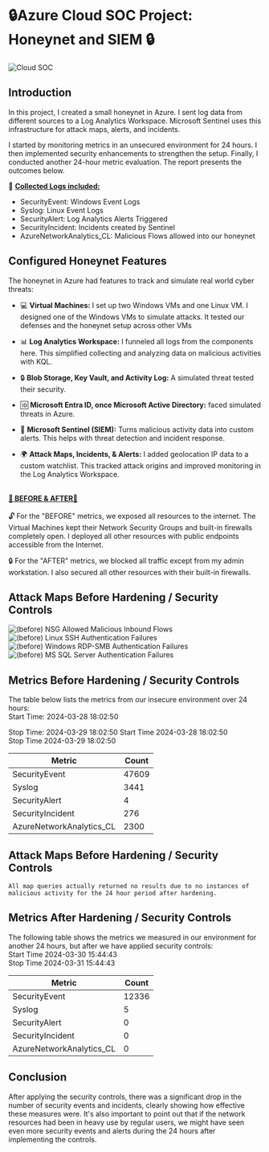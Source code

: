 
# 🔒Azure Cloud SOC Project: Honeynet and SIEM 🔒
![Cloud SOC](https://github.com/cmsuhre/Azure-SOC/assets/25305998/3531ba98-4260-4367-ba5a-13047b40a479)



## Introduction

In this project, I created a small honeynet in Azure. I sent log data from different sources to a Log Analytics Workspace. Microsoft Sentinel uses this infrastructure for attack maps, alerts, and incidents. 

I started by monitoring metrics in an unsecured environment for 24 hours. I then implemented security enhancements to strengthen the setup. Finally, I conducted another 24-hour metric evaluation. The report presents the outcomes below.

📄 <strong><u>Collected Logs included: </u></strong>

- SecurityEvent: Windows Event Logs<br>
- Syslog: Linux Event Logs<br>
- SecurityAlert: Log Analytics Alerts Triggered<br>
- SecurityIncident: Incidents created by Sentinel<br>
- AzureNetworkAnalytics_CL: Malicious Flows allowed into our honeynet<br>

## Configured Honeynet Features

The honeynet in Azure had features to track and simulate real world cyber threats: 

- 💻 <b>Virtual Machines:</b> I set up two Windows VMs and one Linux VM. I designed one of the Windows VMs to simulate attacks. It tested our defenses and the honeynet setup across other VMs

- 📊 <b>Log Analytics Workspace:</b> I funneled all logs from the components here. This simplified collecting and analyzing data on malicious activities with KQL.

- 🔒 <b>Blob Storage, Key Vault, and Activity Log:</b> A simulated threat tested their security.

- 🆔 <b>Microsoft Entra ID, once Microsoft Active Directory:</b> faced simulated threats in Azure.

- 🚨 <b>Microsoft Sentinel (SIEM):</b> Turns malicious activity data into custom alerts. This helps with threat detection and incident response.

- 🌍 <b>Attack Maps, Incidents, & Alerts:</b> I added geolocation IP data to a custom watchlist. This tracked attack origins and improved monitoring in the Log Analytics Workspace.

<br><strong><u> 🔄 BEFORE & AFTER🔄 </u></strong><br>
<br> 
🔓 For the "BEFORE" metrics, we exposed all resources to the internet. The Virtual Machines kept their Network Security Groups and built-in firewalls completely open. I deployed all other resources with public endpoints accessible from the Internet.

🔒 For the "AFTER" metrics, we blocked all traffic except from my admin workstation. I also secured all other resources with their built-in firewalls.

## Attack Maps Before Hardening / Security Controls
![(before) NSG Allowed Malicious Inbound Flows](https://github.com/cmsuhre/Azure-SOC/assets/25305998/077b0ce6-7b08-4cd7-8541-2adb639b9e1e)<br>
![(before) Linux SSH Authentication Failures](https://github.com/cmsuhre/Azure-SOC/assets/25305998/68c034b5-be70-4947-b258-a57bd9fd34bd)<br>
![(before) Windows RDP-SMB Authentication Failures](https://github.com/cmsuhre/Azure-SOC/assets/25305998/a31b6713-1c31-4ce7-9725-5c9b74eb4198)<br>
![(before) MS SQL Server Authentication Failures](https://github.com/cmsuhre/Azure-SOC/assets/25305998/38136886-a20b-4ef8-a90d-b0201fc9cc0c)<br>

## Metrics Before Hardening / Security Controls

The table below lists the metrics from our insecure environment over 24 hours:<br>
Start Time: 2024-03-28 18:02:50

Stop Time: 2024-03-29 18:02:50
Start Time 2024-03-28 18:02:50 <br>
Stop Time 2024-03-29 18:02:50

| Metric                   | Count
| ------------------------ | -----
| SecurityEvent            | 47609
| Syslog                   | 3441
| SecurityAlert            | 4
| SecurityIncident         | 276
| AzureNetworkAnalytics_CL | 2300

## Attack Maps Before Hardening / Security Controls

```All map queries actually returned no results due to no instances of malicious activity for the 24 hour period after hardening.```

## Metrics After Hardening / Security Controls

The following table shows the metrics we measured in our environment for another 24 hours, but after we have applied security controls:<br>
Start Time 2024-03-30 15:44:43<br>
Stop Time	2024-03-31 15:44:43

| Metric                   | Count
| ------------------------ | -----
| SecurityEvent            | 12336
| Syslog                   | 5
| SecurityAlert            | 0
| SecurityIncident         | 0
| AzureNetworkAnalytics_CL | 0

## Conclusion

After applying the security controls, there was a significant drop in the number of security events and incidents, clearly showing how effective these measures were. It's also important to point out that if the network resources had been in heavy use by regular users, we might have seen even more security events and alerts during the 24 hours after implementing the controls.
